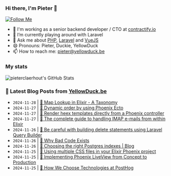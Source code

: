 ### Hi there, I'm Pieter 👋  
[![Follow Me](https://img.shields.io/github/followers/pieterclaerhout?label=Follow&style=social)](https://github.com/pieterclaerhout)

- 🏢 I'm working as a senior backend developer / CTO at [contractify.io](https://contractify.io)
- 🌱 I’m currently playing around with Laravel
- 💬 Ask me about [PHP](https://php.net), [Laravel](http://laravel.com) and [VueJS](https://vuejs.org)
- 😄 Pronouns: Pieter, Duckie, YellowDuck
- 📫 How to reach me: pieter@yellowduck.be

### My stats

![pieterclaerhout's GitHub Stats](https://github-readme-stats.vercel.app/api?username=pieterclaerhout&show_icons=true&count_private=true&line_height=40)

### 📩 Latest Blog Posts from [YellowDuck.be](https://www.yellowduck.be/)
<!-- BLOG-POST-LIST:START -->
- `2024-11-28` | [🔗 Map Lookup in Elixir - A Taxonomy](https://www.yellowduck.be/posts/map-lookup-in-elixir-a-taxonomy)  
- `2024-11-27` | [🐥 Dynamic order by using Phoenix Ecto](https://www.yellowduck.be/posts/dynamic-order-by-using-phoenix-ecto)  
- `2024-11-27` | [🔗 Render heex templates directly from a Phoenix controller](https://www.yellowduck.be/posts/render-heex-templates-directly-from-a-phoenix-controller)  
- `2024-11-27` | [🔗 The complete guide to handling IMAP e-mails from within Elixir](https://www.yellowduck.be/posts/the-complete-guide-to-handling-imap-e-mails-from-within-elixir)  
- `2024-11-26` | [🐥 Be careful with building delete statements using Laravel Query Builder](https://www.yellowduck.be/posts/be-careful-with-building-delete-statements-using-laravel-query-builder)  
- `2024-11-26` | [🔗 Why Bad Code Exists](https://www.yellowduck.be/posts/why-bad-code-exists)  
- `2024-11-26` | [🔗 Choosing the right Postgres indexes | Blog](https://www.yellowduck.be/posts/choosing-the-right-postgres-indexes-blog)  
- `2024-11-25` | [🐥 Using multiple CSS files in your Elixir Phoenix project](https://www.yellowduck.be/posts/using-multiple-css-files-in-your-elixir-phoenix-project)  
- `2024-11-25` | [🔗 Implementing Phoenix LiveView from Concept to Production](https://www.yellowduck.be/posts/implementing-phoenix-liveview-from-concept-to-production)  
- `2024-11-25` | [🔗 How We Choose Technologies at PostHog](https://www.yellowduck.be/posts/how-we-choose-technologies-at-posthog)  

<!-- BLOG-POST-LIST:END -->
